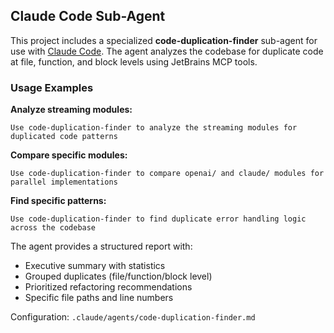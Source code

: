 ## Claude Code Sub-Agent

This project includes a specialized **code-duplication-finder** sub-agent for use with [Claude Code](https://claude.com/code). The agent analyzes the codebase for duplicate code at file, function, and block levels using JetBrains MCP tools.

### Usage Examples

**Analyze streaming modules:**
```
Use code-duplication-finder to analyze the streaming modules for duplicated code patterns
```

**Compare specific modules:**
```
Use code-duplication-finder to compare openai/ and claude/ modules for parallel implementations
```

**Find specific patterns:**
```
Use code-duplication-finder to find duplicate error handling logic across the codebase
```

The agent provides a structured report with:
- Executive summary with statistics
- Grouped duplicates (file/function/block level)
- Prioritized refactoring recommendations
- Specific file paths and line numbers

Configuration: `.claude/agents/code-duplication-finder.md`

